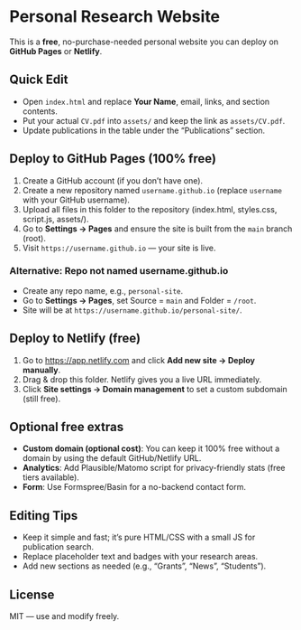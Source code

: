 
# Personal Research Website

This is a **free**, no-purchase-needed personal website you can deploy on **GitHub Pages** or **Netlify**.

## Quick Edit
- Open `index.html` and replace **Your Name**, email, links, and section contents.
- Put your actual `CV.pdf` into `assets/` and keep the link as `assets/CV.pdf`.
- Update publications in the table under the “Publications” section.

## Deploy to GitHub Pages (100% free)
1. Create a GitHub account (if you don’t have one).
2. Create a new repository named `username.github.io` (replace `username` with your GitHub username).
3. Upload all files in this folder to the repository (index.html, styles.css, script.js, assets/).
4. Go to **Settings → Pages** and ensure the site is built from the `main` branch (root).
5. Visit `https://username.github.io` — your site is live.

### Alternative: Repo not named username.github.io
- Create any repo name, e.g., `personal-site`.
- Go to **Settings → Pages**, set Source = `main` and Folder = `/root`.
- Site will be at `https://username.github.io/personal-site/`.

## Deploy to Netlify (free)
1. Go to https://app.netlify.com and click **Add new site → Deploy manually**.
2. Drag & drop this folder. Netlify gives you a live URL immediately.
3. Click **Site settings → Domain management** to set a custom subdomain (still free).

## Optional free extras
- **Custom domain (optional cost)**: You can keep it 100% free without a domain by using the default GitHub/Netlify URL.
- **Analytics**: Add Plausible/Matomo script for privacy-friendly stats (free tiers available).
- **Form**: Use Formspree/Basin for a no-backend contact form.

## Editing Tips
- Keep it simple and fast; it’s pure HTML/CSS with a small JS for publication search.
- Replace placeholder text and badges with your research areas.
- Add new sections as needed (e.g., “Grants”, “News”, “Students”).

## License
MIT — use and modify freely.
